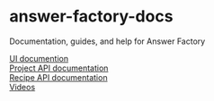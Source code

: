 # answer-factory-docs
Documentation, guides, and help for Answer Factory

[UI documention](/docs/AnswerFactoryHelp.md) <br>
[Project API documentation](/docs/project-api.md) <br>
[Recipe API documentation](/docs/recipe-api.md) <br>
[Videos](/docs/videos.md) <br>
